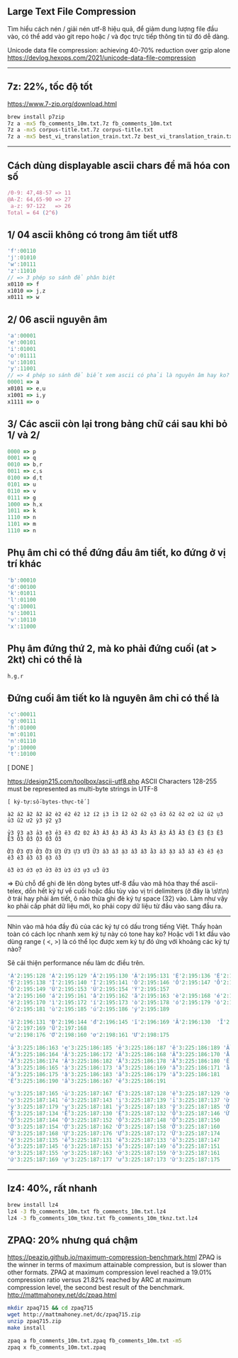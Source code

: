 ## Large Text File Compression

Tìm hiểu cách nén / giải nén utf-8 hiệu quả, để giảm dung lượng file đầu vào, có thể add vào git repo hoặc / và đọc trực tiếp thông tin từ đó dễ dàng.

Unicode data file compression: achieving 40-70% reduction over gzip alone
https://devlog.hexops.com/2021/unicode-data-file-compression

- - -

## 7z: 22%, tốc độ tốt
https://www.7-zip.org/download.html
```sh
brew install p7zip
7z a -mx5 fb_comments_10m.txt.7z fb_comments_10m.txt
7z a -mx5 corpus-title.txt.7z corpus-title.txt
7z a -mx5 best_vi_translation_train.txt.7z best_vi_translation_train.txt
```

- - -

## Cách dùng displayable ascii chars để mã hóa con số

```js
/0-9: 47,48-57 => 11
@A-Z: 64,65-90 => 27
 a-z: 97-122   => 26
Total = 64 (2^6)
```

## 1/ 04 ascii không có trong âm tiết utf8
```js
'f':00110
'j':01010
'w':10111
'z':11010
// => 3 phép so sánh để phân biệt
x0110 => f
x1010 => j,z
x0111 => w
```
## 2/ 06 ascii nguyên âm
```js
'a':00001
'e':00101
'i':01001
'o':01111
'u':10101
'y':11001
// => 4 phép so sánh để biết xem ascii có phải là nguyên âm hay ko?
00001 => a
x0101 => e,u
x1001 => i,y
x1111 => o
```
## 3/ Các ascii còn lại trong bảng chữ cái sau khi bỏ 1/ và 2/
```js
0000 => p
0001 => q
0010 => b,r
0011 => c,s
0100 => d,t
0101 => u
0110 => v
0111 => g
1000 => h,x
1011 => k
1110 => n
1101 => m
1110 => n
```
## Phụ âm chỉ có thể đứng đầu âm tiết, ko đứng ở vị trí khác
```js
'b':00010
'd':00100
'k':01011
'l':01100
'q':10001
's':10011
'v':10110
'x':11000
```

## Phụ âm đứng thứ 2, mà ko phải đứng cuối (at > 2kt) chỉ có thể là
```js
h,g,r
```
## Đứng cuối âm tiết ko là nguyên âm chỉ có thể là
```js
'c':00011
'g':00111
'h':01000
'm':01101
'n':01110
'p':10000
't':10100
```

[ DONE ]

https://design215.com/toolbox/ascii-utf8.php
ASCII Characters 128-255 must be represented as multi-byte strings in UTF-8

```
[ ký-tự:số-bytes-thực-tế ]

à2 á2 ã2 â2 ă2 è2 é2 ê2 ì2 í2 ị3 ỉ3 ĩ2 ò2 ó2 ọ3 ỏ3 õ2 ô2 ơ2 ù2 ú2 ụ3 ủ3 ũ2 ư2 ỳ3 ý2 ỵ3 

ỷ3 ỹ3 ạ3 ả3 ẹ3 ẻ3 ẽ3 đ2 Đ2 Ầ3 Ấ3 Ậ3 Ẩ3 Ẫ3 Ằ3 Ắ3 Ặ3 Ẳ3 Ẵ3 Ề3 Ế3 Ệ3 Ể3 Ễ3 Ồ3 Ố3 Ộ3 Ổ3 Ỗ3 

Ờ3 Ớ3 Ợ3 Ở3 Ỡ3 Ừ3 Ứ3 Ự3 Ử3 Ữ3 ầ3 ấ3 ậ3 ẩ3 ẫ3 ằ3 ắ3 ặ3 ẳ3 ẵ3 ề3 ế3 ệ3 ể3 ễ3 ồ3 ố3 ộ3 ổ3 

ỗ3 ờ3 ớ3 ợ3 ở3 ỡ3 ừ3 ứ3 ự3 ử3 ữ3
```

=> Đủ chỗ để ghi đè lên dòng bytes utf-8 đầu vào mã hóa thay thế ascii-telex, dồn hết ký tự về cuối hoặc đầu tùy vào vị trí delimiters (ở đây là \s\t\n) ở trái hay phải âm tiết, ô nào thừa ghi đè ký tự space (32) vào. Làm như vậy ko phải cấp phát dữ liệu mới, ko phải copy dữ liệu từ đầu vào sang đầu ra.

- - -

Nhìn vào mã hóa đầy đủ của các ký tự có dấu trong tiếng Việt. Thấy hoàn toàn có cách lọc nhanh xem ký tự này có tone hay ko? Hoặc với 1 kt đầu vào dùng range ( <, >) là có thể lọc được xem ký tự đó ứng với khoảng các ký tự nào?

Sẽ cải thiện performance nếu làm dc điều trên.

```js
'À'2:195:128 'Á'2:195:129 'Â'2:195:130 'Ã'2:195:131 'È'2:195:136 'É'2:195:137 
'Ê'2:195:138 'Ì'2:195:140 'Í'2:195:141 'Ò'2:195:146 'Ó'2:195:147 'Ô'2:195:148 
'Õ'2:195:149 'Ù'2:195:153 'Ú'2:195:154 'Ý'2:195:157 
'à'2:195:160 'á'2:195:161 'â'2:195:162 'ã'2:195:163 'è'2:195:168 'é'2:195:169
'ê'2:195:170 'ì'2:195:172 'í'2:195:173 'ò'2:195:178 'ó'2:195:179 'ô'2:195:180
'õ'2:195:181 'ù'2:195:185 'ú'2:195:186 'ý'2:195:189

'ă'2:196:131 'Đ'2:196:144 'đ'2:196:145 'ĩ'2:196:169 'Ă'2:196:130  'Ĩ'2:196:168 
'ũ'2:197:169 'Ũ'2:197:168
'ư'2:198:176 'Ơ'2:198:160 'ơ'2:198:161 'Ư'2:198:175

'ả'3:225:186:163 'ẹ'3:225:186:185 'ẻ'3:225:186:187 'ẽ'3:225:186:189 'Ầ'3:225:186:166
'Ấ'3:225:186:164 'Ậ'3:225:186:172 'Ẩ'3:225:186:168 'Ẫ'3:225:186:170 'Ằ'3:225:186:176
'Ắ'3:225:186:174 'Ặ'3:225:186:182 'Ẳ'3:225:186:178 'Ẵ'3:225:186:180 'Ế'3:225:186:190
'ấ'3:225:186:165 'ậ'3:225:186:173 'ẩ'3:225:186:169 'ẫ'3:225:186:171 'ằ'3:225:186:177
'ắ'3:225:186:175 'ặ'3:225:186:183 'ẳ'3:225:186:179 'ẵ'3:225:186:181
'Ế'3:225:186:190 'ầ'3:225:186:167 'ế'3:225:186:191

'ụ'3:225:187:165 'ủ'3:225:187:167 'Ề'3:225:187:128 'ề'3:225:187:129 'ờ'3:225:187:157
'ọ'3:225:187:141 'ỏ'3:225:187:143 'ị'3:225:187:139 'ỉ'3:225:187:137 'ừ'3:225:187:171
'ỳ'3:225:187:179 'ỵ'3:225:187:181 'ỷ'3:225:187:183 'ỹ'3:225:187:185 'Ờ'3:225:187:156
'Ệ'3:225:187:134 'Ể'3:225:187:130 'Ễ'3:225:187:132 'Ồ'3:225:187:146 'Ừ'3:225:187:170
'Ố'3:225:187:144 'Ộ'3:225:187:152 'Ổ'3:225:187:148 'Ỗ'3:225:187:150
'Ớ'3:225:187:154 'Ợ'3:225:187:162 'Ở'3:225:187:158 'Ỡ'3:225:187:160
'Ứ'3:225:187:168 'Ự'3:225:187:176 'Ử'3:225:187:172 'Ữ'3:225:187:174
'ệ'3:225:187:135 'ể'3:225:187:131 'ễ'3:225:187:133 'ồ'3:225:187:147
'ố'3:225:187:145 'ộ'3:225:187:153 'ổ'3:225:187:149 'ỗ'3:225:187:151
'ớ'3:225:187:155 'ợ'3:225:187:163 'ở'3:225:187:159 'ỡ'3:225:187:161
'ứ'3:225:187:169 'ự'3:225:187:177 'ử'3:225:187:173 'ữ'3:225:187:175
```

- - -

## lz4: 40%, rất nhanh
```sh
brew install lz4
lz4 -3 fb_comments_10m.txt fb_comments_10m.txt.lz4
lz4 -3 fb_comments_10m_tknz.txt fb_comments_10m_tknz.txt.lz4
````

## ZPAQ: 20% nhưng quá chậm
https://peazip.github.io/maximum-compression-benchmark.html
ZPAQ is the winner in terms of maximum attainable compression, but is slower than other formats. ZPAQ at maximum compression level reached a 19.01% compression ratio versus 21.82% reached by ARC at maximum compression level, the second best result of the benchmark.
http://mattmahoney.net/dc/zpaq.html

```sh
mkdir zpaq715 && cd zpaq715
wget http://mattmahoney.net/dc/zpaq715.zip
unzip zpaq715.zip
make install

zpaq a fb_comments_10m.txt.zpaq fb_comments_10m.txt -m5
zpaq x fb_comments_10m.txt.zpaq
```
